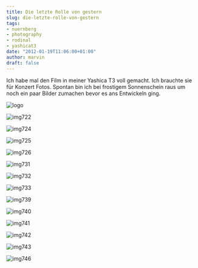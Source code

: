 ```yaml
---
title: Die letzte Rolle von gestern
slug: die-letzte-rolle-von-gestern
tags:
- nuernberg
- photography
- rodinal
- yashicat3
date: "2012-01-19T11:06:00+01:00"
author: marvin
draft: false
---
```

Ich habe mal den Film in meiner Yashica T3 voll gemacht. Ich brauchte
sie für Konzert Fotos. Spontan bin ich bei frostigem Sonnenschein raus
um noch ein paar Bilder zumachen bevor es ans Entwickeln ging.

![logo](/images/6719561699_cd8fa75773_b.jpg)

![img722](/images/6719562557_b584c9404a_b.jpg)

![img724](/images/6719563523_75bd43983d_b.jpg)

![img725](/images/6719564403_87e1877f83_b.jpg)

![img726](/images/6719565199_a36b925f88_b.jpg)

![img731](/images/6719566613_55e863f3d5_b.jpg)

![img732](/images/6719567379_c4d30f4e0b_b.jpg)

![img733](/images/6719568283_9c053e3c38_b.jpg)

![img739](/images/6719569355_819113aa60_b.jpg)

![img740](/images/6719570237_904fcefd26_b.jpg)

![img741](/images/6719571265_cfe0febbf3_b.jpg)

![img742](/images/6719572075_1fb1ba3d1c_b.jpg)

![img743](/images/6719572967_a14bccd3b6_b.jpg)

![img746](/images/6719574133_344c85a820_b.jpg)